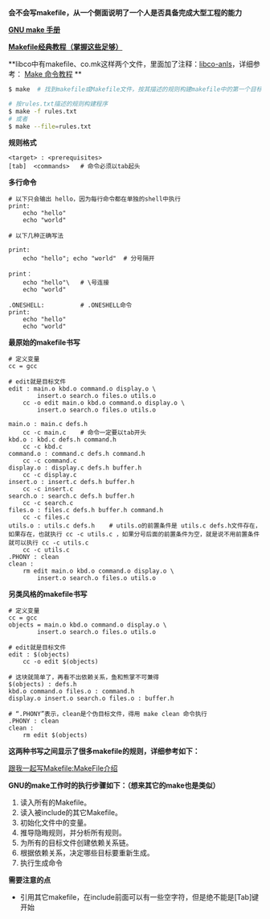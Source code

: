 **会不会写makefile，从一个侧面说明了一个人是否具备完成大型工程的能力** 



**[GNU make 手册](https://www.gnu.org/software/make/manual/make.html)** 

**[Makefile经典教程（掌握这些足够）](http://blog.csdn.net/ruglcc/article/details/7814546/)** 



**libco中有makefile、co.mk这样两个文件，里面加了注释：[libco-anls](https://github.com/wenguang/libco_anls)，详细参考： [Make 命令教程](http://www.ruanyifeng.com/blog/2015/02/make.html) **  

```sh
$ make 	# 找到makefile或Makefile文件，按其描述的规则构建makefile中的第一个目标

# 按rules.txt描述的规则构建程序
$ make -f rules.txt
# 或者
$ make --file=rules.txt
```

**规则格式** 

```shell
<target> : <prerequisites> 
[tab]  <commands>	# 命令必须以tab起头
```

**多行命令** 

```shell
# 以下只会输出 hello，因为每行命令都在单独的shell中执行
print:
	echo "hello"
	echo "world"

# 以下几种正确写法

print:
	echo "hello"; echo "world"	# 分号隔开
	
print：
	echo "hello"\	# \号连接
	echo "world"
	
.ONESHELL:			# .ONESHELL命令
print:
	echo "hello"
	echo "world"
```

**最原始的makefile书写** 

```shell
# 定义变量
cc = gcc

# edit就是目标文件
edit : main.o kbd.o command.o display.o \
		insert.o search.o files.o utils.o       
	cc -o edit main.o kbd.o command.o display.o \
		insert.o search.o files.o utils.o

main.o : main.c defs.h
	cc -c main.c	# 命令一定要以tab开头
kbd.o : kbd.c defs.h command.h
	cc -c kbd.c
command.o : command.c defs.h command.h
	cc -c command.c
display.o : display.c defs.h buffer.h
	cc -c display.c
insert.o : insert.c defs.h buffer.h
	cc -c insert.c
search.o : search.c defs.h buffer.h
	cc -c search.c
files.o : files.c defs.h buffer.h command.h
	cc -c files.c
utils.o : utils.c defs.h	# utils.o的前置条件是 utils.c defs.h文件存在，如果存在，也就执行 cc -c utils.c ，如果分号后面的前置条件为空，就是说不用前置条件就可以执行 cc -c utils.c
	cc -c utils.c
.PHONY : clean
clean :
	rm edit main.o kbd.o command.o display.o \
		insert.o search.o files.o utils.o
```

**另类风格的makefile书写** 

```shell
# 定义变量
cc = gcc
objects = main.o kbd.o command.o display.o \
		insert.o search.o files.o utils.o

# edit就是目标文件
edit : $(objects)
	cc -o edit $(objects)

# 这块就简单了，再看不出依赖关系，鱼和熊掌不可兼得
$(objects) : defs.h
kbd.o command.o files.o : command.h
display.o insert.o search.o files.o : buffer.h

# “.PHONY”表示，clean是个伪目标文件，得用 make clean 命令执行
.PHONY : clean
clean :
	rm edit $(objects)
```



**这两种书写之间显示了很多makefile的规则，详细参考如下：** 

[跟我一起写Makefile:MakeFile介绍](http://wiki.ubuntu.org.cn/%E8%B7%9F%E6%88%91%E4%B8%80%E8%B5%B7%E5%86%99Makefile:MakeFile%E4%BB%8B%E7%BB%8D) 



**GNU的make工作时的执行步骤如下：（想来其它的make也是类似）** 

1. 读入所有的Makefile。
2. 读入被include的其它Makefile。
3. 初始化文件中的变量。
4. 推导隐晦规则，并分析所有规则。
5. 为所有的目标文件创建依赖关系链。
6. 根据依赖关系，决定哪些目标要重新生成。
7. 执行生成命令



**需要注意的点** 

* 引用其它makefile，在include前面可以有一些空字符，但是绝不能是[Tab]键开始

